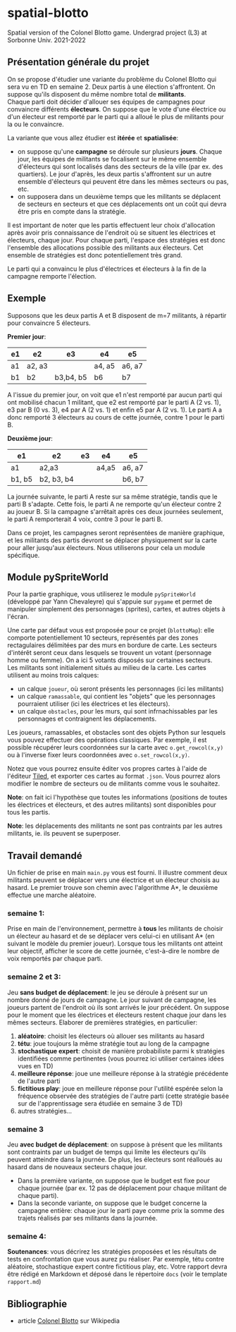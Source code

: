 # spatial-blotto
Spatial version of the Colonel Blotto game. Undergrad project (L3) at Sorbonne Univ. 2021-2022

## Présentation générale du projet

On se propose d'étudier une variante du problème du Colonel Blotto qui sera vu en TD en semaine 2.
Deux partis à une élection s'affrontent. On suppose qu'ils disposent du même nombre total de **militants**.  
Chaque parti doit décider d'allouer ses équipes de campagnes pour convaincre différents **électeurs**.
On suppose que le vote d'une électrice ou d'un électeur est remporté par le parti qui a alloué le plus de militants pour la ou le convaincre.

La variante que vous allez étudier est **itérée** et **spatialisée**:
* on suppose qu'une **campagne** se déroule sur plusieurs **jours**. Chaque jour, les équipes de militants se focalisent sur le même ensemble d'électeurs qui sont localisés dans des secteurs de la ville (par ex. des quartiers). Le jour d'après, les deux partis s'affrontent sur un autre ensemble d'électeurs qui peuvent être dans les mêmes secteurs ou pas, etc.
* on supposera dans un deuxième temps que les militants se déplacent de secteurs en secteurs et que ces déplacements ont un coût qui devra être pris en compte dans la stratégie.

Il est important de noter que les partis effectuent leur choix d'allocation après avoir pris connaissance de l'endroit où se situent les électrices et électeurs, chaque jour. Pour chaque parti, l'espace des stratégies est donc l'ensemble des allocations possible des militants aux électeurs. Cet ensemble de stratégies est donc potentiellement très grand.

Le parti qui a convaincu le plus d'électrices et électeurs à la fin de la campagne remporte l'élection.

## Exemple

Supposons que les deux partis A et B disposent de m=7 militants, à répartir pour convaincre 5 électeurs.

**Premier jour**:

| e1 | e2 | e3 | e4 | e5 |
|---|---|---|---|---|
| a1 | a2, a3 | | a4, a5 | a6, a7 |
| b1 | b2 | b3,b4, b5| b6 | b7 |

A l'issue du premier jour, on voit que e1 n'est remporté par aucun parti qui ont mobilisé chacun 1 militant, que e2 est remporté par le parti A (2 vs. 1), e3 par B (0 vs. 3), e4 par A (2 vs. 1) et enfin e5 par A (2 vs. 1).
Le parti A a donc remporté 3 électeurs au cours de cette journée, contre 1 pour le parti B.  

**Deuxième jour**:

| e1 | e2 | e3 | e4 | e5 |
|---|---|---|---|---|
| a1 | a2,a3 | | a4,a5 | a6, a7 |
| b1, b5 | b2, b3, b4 |  |  | b6, b7 |

La journée suivante, le parti A reste sur sa même stratégie, tandis que le parti B s'adapte. Cette fois, le parti A ne remporte qu'un électeur contre 2 au joueur B.
Si la campagne s'arrêtait après ces deux journées seulement, le parti A remporterait 4 voix, contre 3 pour le parti B.   



Dans ce projet, les campagnes seront représentées de manière graphique, et les militants des partis devront se déplacer physiquement sur la carte pour aller jusqu'aux électeurs. Nous utiliserons pour cela un module spécifique.



## Module pySpriteWorld

Pour la partie graphique, vous utiliserez le module `pySpriteWorld` (développé par Yann Chevaleyre) qui s'appuie sur `pygame` et permet de manipuler simplement des personnages (sprites), cartes, et autres objets à l'écran.

Une carte par défaut vous est proposée pour ce projet (`blottoMap`): elle comporte potentiellement 10 secteurs, représentés par des zones rectagulaires délimitées par des murs en bordure de carte. Les secteurs d'intérêt seront ceux dans lesquels se trouvent un votant (personnage homme ou femme). On a ici 5 votants disposés sur certaines secteurs.  
Les militants sont initialement situés au milieu de la carte.
Les cartes utilisent au moins trois calques:

* un calque `joueur`, où seront présents les personnages (ici les militants)
* un calque `ramassable`, qui contient les "objets" que les personnages pourraient utiliser (ici les électrices et les électeurs).
* un calque `obstacles`, pour les murs, qui sont infrnachissables par les personnages et contraignent les déplacements.

Les joueurs, ramassables, et obstacles sont des objets Python sur lesquels vous pouvez effectuer des opérations classiques.
Par exemple, il est possible récupérer leurs coordonnées sur la carte avec `o.get_rowcol(x,y)` ou à l'inverse fixer leurs coordonnées avec `o.set_rowcol(x,y)`.


Notez que vous pourrez ensuite éditer vos propres cartes à l'aide de l'éditeur [Tiled](https://www.mapeditor.org/), et exporter ces cartes au format `.json`. Vous pourrez alors modifier le nombre de secteurs ou de militants comme vous le souhaitez.

**Note**: on fait ici l'hypothèse que toutes les informations (positions de toutes les électrices et électeurs, et des autres militants) sont disponibles pour tous les partis.

**Note**: les déplacements des militants ne sont pas contraints par les autres militants, ie. ils peuvent se superposer.

## Travail demandé

Un fichier de prise en main `main.py` vous est fourni. Il illustre comment deux militants peuvent se déplacer vers une électrice et un électeur choisis au hasard. Le premier trouve son chemin avec l'algorithme A*, le deuxième effectue une marche aléatoire.

### semaine 1:
Prise en main de l'environnement, permettre à **tous** les militants de choisir un électeur au hasard et de se déplacer vers celui-ci en utilisant A* (en suivant le modèle du premier joueur). Lorsque tous les militants ont atteint leur objectif, afficher le score de cette journée, c'est-à-dire le nombre de voix remportés par chaque parti.

### semaine 2 et 3:
Jeu **sans budget de déplacement**: le jeu se déroule à présent sur un nombre donné de jours de campagne. Le jour suivant de campagne, les joueurs partent de l'endroit où ils sont arrivés le jour précédent. On suppose pour le moment que les électrices et électeurs restent chaque jour dans les mêmes secteurs.
Elaborer de premières stratégies, en particulier:
1. **aléatoire**: choisit les électeurs où allouer ses militants au hasard
2. **tétu**: joue toujours la même stratégie tout au long de la campagne
3. **stochastique expert**: choisit de manière probabiliste parmi k stratégies identifiées comme pertinentes (vous pourrez ici utiliser certaines idées vues en TD)
4. **meilleure réponse**: joue une meilleure réponse à la stratégie précédente de l'autre parti
5. **fictitious play**: joue en meilleure réponse pour l'utilité espérée selon la fréquence observée des stratégies de l'autre parti (cette stratégie basée sur de l'apprentissage sera étudiée en semaine 3 de TD)
6. autres stratégies...

### semaine 3

Jeu **avec budget de déplacement**: on suppose à présent que les militants sont contraints par un budget de temps qui limite les électeurs qu'ils peuvent atteindre dans la journée. De plus, les électeurs sont réalloués au hasard dans de nouveaux secteurs chaque jour.
* Dans la première variante, on suppose que le budget est fixe pour chaque journée (par ex. 12 pas de déplacement pour chaque militant de chaque parti).
* Dans la seconde variante, on suppose que le budget concerne la campagne entière: chaque jour le parti paye comme prix la somme des trajets réalisés par ses militants dans la journée.

### semaine 4:
**Soutenances**: vous décrirez les stratégies proposées et les résultats de tests en confrontation que vous aurez pu réaliser. Par exemple, tétu contre aléatoire, stochastique expert contre fictitious play, etc.
Votre rapport devra être rédigé en Markdown et déposé dans le répertoire `docs` (voir le template `rapport.md`)


## Bibliographie

* article [Colonel Blotto](https://en.wikipedia.org/wiki/Blotto_game) sur Wikipedia
